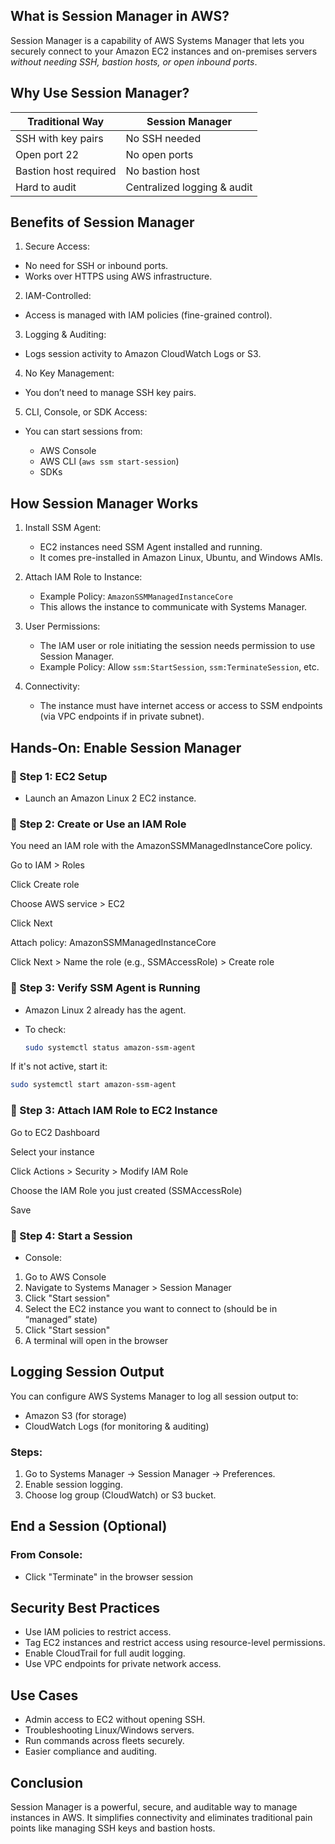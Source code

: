 
##  What is Session Manager in AWS?

Session Manager is a capability of AWS Systems Manager that lets you securely connect to your Amazon EC2 instances and on-premises servers *without needing SSH, bastion hosts, or open inbound ports*.


##  Why Use Session Manager?

| Traditional Way       | Session Manager             |
| --------------------- | --------------------------- |
| SSH with key pairs    | No SSH needed               |
| Open port 22          | No open ports               |
| Bastion host required | No bastion host             |
| Hard to audit         | Centralized logging & audit |


##  Benefits of Session Manager

1.  Secure Access:

   * No need for SSH or inbound ports.
   * Works over HTTPS using AWS infrastructure.

2.  IAM-Controlled:

   * Access is managed with IAM policies (fine-grained control).

3.  Logging & Auditing:

   * Logs session activity to Amazon CloudWatch Logs or S3.

4.  No Key Management:

   * You don’t need to manage SSH key pairs.

5.  CLI, Console, or SDK Access:

   * You can start sessions from:

     * AWS Console
     * AWS CLI (`aws ssm start-session`)
     * SDKs


##  How Session Manager Works

1. Install SSM Agent:

   * EC2 instances need SSM Agent installed and running.
   * It comes pre-installed in Amazon Linux, Ubuntu, and Windows AMIs.

2. Attach IAM Role to Instance:

   * Example Policy: `AmazonSSMManagedInstanceCore`
   * This allows the instance to communicate with Systems Manager.

3. User Permissions:

   * The IAM user or role initiating the session needs permission to use Session Manager.
   * Example Policy: Allow `ssm:StartSession`, `ssm:TerminateSession`, etc.

4. Connectivity:

   * The instance must have internet access or access to SSM endpoints (via VPC endpoints if in private subnet).


##  Hands-On: Enable Session Manager

### 🔹 Step 1: EC2 Setup

* Launch an Amazon Linux 2 EC2 instance.

### 🔹 Step 2: Create or Use an IAM Role
You need an IAM role with the AmazonSSMManagedInstanceCore policy.

Go to IAM > Roles

Click Create role

Choose AWS service > EC2

Click Next

Attach policy: AmazonSSMManagedInstanceCore

Click Next > Name the role (e.g., SSMAccessRole) > Create role


### 🔹 Step 3: Verify SSM Agent is Running

* Amazon Linux 2 already has the agent.
* To check:

  ```bash
  sudo systemctl status amazon-ssm-agent
  ```

If it's not active, start it:

```bash
sudo systemctl start amazon-ssm-agent
```

### 🔹 Step 3:  Attach IAM Role to EC2 Instance

Go to EC2 Dashboard

Select your instance

Click Actions > Security > Modify IAM Role

Choose the IAM Role you just created (SSMAccessRole)

Save


### 🔹 Step 4: Start a Session

* Console:

1. Go to AWS Console
2. Navigate to Systems Manager > Session Manager
3. Click "Start session"
4. Select the EC2 instance you want to connect to (should be in “managed” state)
5. Click "Start session"
6. A terminal will open in the browser


##  Logging Session Output

You can configure AWS Systems Manager to log all session output to:

* Amazon S3 (for storage)
* CloudWatch Logs (for monitoring & auditing)

### Steps:

1. Go to Systems Manager → Session Manager → Preferences.
2. Enable session logging.
3. Choose log group (CloudWatch) or S3 bucket.

##  End a Session (Optional)

### From Console:

* Click "Terminate" in the browser session

##  Security Best Practices

* Use IAM policies to restrict access.
* Tag EC2 instances and restrict access using resource-level permissions.
* Enable CloudTrail for full audit logging.
* Use VPC endpoints for private network access.

##  Use Cases

* Admin access to EC2 without opening SSH.
* Troubleshooting Linux/Windows servers.
* Run commands across fleets securely.
* Easier compliance and auditing.


##  Conclusion

Session Manager is a powerful, secure, and auditable way to manage instances in AWS. It simplifies connectivity and eliminates traditional pain points like managing SSH keys and bastion hosts.




